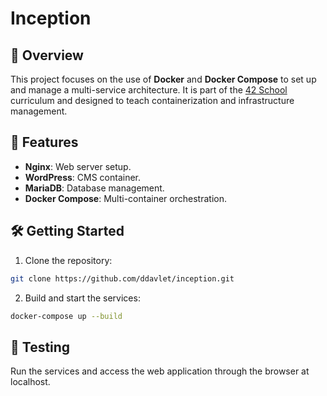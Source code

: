 # Inception

## 🐳 Overview
This project focuses on the use of **Docker** and **Docker Compose** to set up and manage a multi-service architecture. It is part of the [42 School](https://www.42berlin.de/en/program/curriculum/) curriculum and designed to teach containerization and infrastructure management.

## 🚀 Features
- **Nginx**: Web server setup.
- **WordPress**: CMS container.
- **MariaDB**: Database management.
- **Docker Compose**: Multi-container orchestration.

## 🛠️ Getting Started
1. Clone the repository:
  ```bash
  git clone https://github.com/ddavlet/inception.git
  ```
2. Build and start the services:
  ```bash
  docker-compose up --build
  ```
## 🧪 Testing
Run the services and access the web application through the browser at localhost.

